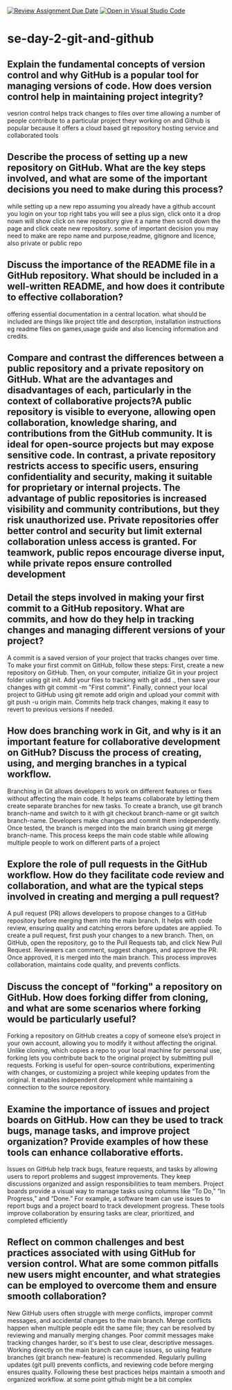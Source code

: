 [![Review Assignment Due Date](https://classroom.github.com/assets/deadline-readme-button-22041afd0340ce965d47ae6ef1cefeee28c7c493a6346c4f15d667ab976d596c.svg)](https://classroom.github.com/a/8wgCKhpZ)
[![Open in Visual Studio Code](https://classroom.github.com/assets/open-in-vscode-2e0aaae1b6195c2367325f4f02e2d04e9abb55f0b24a779b69b11b9e10269abc.svg)](https://classroom.github.com/online_ide?assignment_repo_id=18708398&assignment_repo_type=AssignmentRepo)
# se-day-2-git-and-github
## Explain the fundamental concepts of version control and why GitHub is a popular tool for managing versions of code. How does version control help in maintaining project integrity?
vesrion control helps track changes to files over time allowing a number of people contribute to a particular project theyr working on and Github is popular because it offers a cloud based git repository hosting service and collaborated tools

## Describe the process of setting up a new repository on GitHub. What are the key steps involved, and what are some of the important decisions you need to make during this process?
while setting up a new repo assuming you already have a github account you login on your top right tabs you will see a plus sign, click onto it a drop nown will show click on new repository give it a name then scroll down the page and click ceate new repository. some of important decision you may need to make are repo name and purpose,readme, gitignore and licence, also private or public repo

## Discuss the importance of the README file in a GitHub repository. What should be included in a well-written README, and how does it contribute to effective collaboration?
offering essential documentation in a central location. what should be included are things like project title and descrption, installation instructions eg readme files on games,usage guide and also licencing information and credits.

## Compare and contrast the differences between a public repository and a private repository on GitHub. What are the advantages and disadvantages of each, particularly in the context of collaborative projects?A public repository is visible to everyone, allowing open collaboration, knowledge sharing, and contributions from the GitHub community. It is ideal for open-source projects but may expose sensitive code. In contrast, a private repository restricts access to specific users, ensuring confidentiality and security, making it suitable for proprietary or internal projects. The advantage of public repositories is increased visibility and community contributions, but they risk unauthorized use. Private repositories offer better control and security but limit external collaboration unless access is granted. For teamwork, public repos encourage diverse input, while private repos ensure controlled development

## Detail the steps involved in making your first commit to a GitHub repository. What are commits, and how do they help in tracking changes and managing different versions of your project?
A commit is a saved version of your project that tracks changes over time. To make your first commit on GitHub, follow these steps: First, create a new repository on GitHub. Then, on your computer, initialize Git in your project folder using git init. Add your files to tracking with git add ., then save your changes with git commit -m "First commit". Finally, connect your local project to GitHub using git remote add origin <repository URL> and upload your commit with git push -u origin main. Commits help track changes, making it easy to revert to previous versions if needed.


## How does branching work in Git, and why is it an important feature for collaborative development on GitHub? Discuss the process of creating, using, and merging branches in a typical workflow.
Branching in Git allows developers to work on different features or fixes without affecting the main code. It helps teams collaborate by letting them create separate branches for new tasks. To create a branch, use git branch branch-name and switch to it with git checkout branch-name or git switch branch-name. Developers make changes and commit them independently. Once tested, the branch is merged into the main branch using git merge branch-name. This process keeps the main code stable while allowing multiple people to work on different parts of a project

## Explore the role of pull requests in the GitHub workflow. How do they facilitate code review and collaboration, and what are the typical steps involved in creating and merging a pull request?
A pull request (PR) allows developers to propose changes to a GitHub repository before merging them into the main branch. It helps with code review, ensuring quality and catching errors before updates are applied. To create a pull request, first push your changes to a new branch. Then, on GitHub, open the repository, go to the Pull Requests tab, and click New Pull Request. Reviewers can comment, suggest changes, and approve the PR. Once approved, it is merged into the main branch. This process improves collaboration, maintains code quality, and prevents conflicts.

## Discuss the concept of "forking" a repository on GitHub. How does forking differ from cloning, and what are some scenarios where forking would be particularly useful?
Forking a repository on GitHub creates a copy of someone else’s project in your own account, allowing you to modify it without affecting the original. Unlike cloning, which copies a repo to your local machine for personal use, forking lets you contribute back to the original project by submitting pull requests. Forking is useful for open-source contributions, experimenting with changes, or customizing a project while keeping updates from the original. It enables independent development while maintaining a connection to the source repository.

## Examine the importance of issues and project boards on GitHub. How can they be used to track bugs, manage tasks, and improve project organization? Provide examples of how these tools can enhance collaborative efforts.
Issues on GitHub help track bugs, feature requests, and tasks by allowing users to report problems and suggest improvements. They keep discussions organized and assign responsibilities to team members. Project boards provide a visual way to manage tasks using columns like “To Do,” “In Progress,” and “Done.” For example, a software team can use issues to report bugs and a project board to track development progress. These tools improve collaboration by ensuring tasks are clear, prioritized, and completed efficiently

## Reflect on common challenges and best practices associated with using GitHub for version control. What are some common pitfalls new users might encounter, and what strategies can be employed to overcome them and ensure smooth collaboration?
New GitHub users often struggle with merge conflicts, improper commit messages, and accidental changes to the main branch. Merge conflicts happen when multiple people edit the same file; they can be resolved by reviewing and manually merging changes. Poor commit messages make tracking changes harder, so it's best to use clear, descriptive messages. Working directly on the main branch can cause issues, so using feature branches (git branch new-feature) is recommended. Regularly pulling updates (git pull) prevents conflicts, and reviewing code before merging ensures quality. Following these best practices helps maintain a smooth and organized workflow. at some point github might be a bit complex
